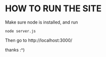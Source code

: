 # HOW TO RUN THE SITE #

Make sure node is installed, and run 

    node server.js

Then go to http://localhost:3000/

thanks :^)
